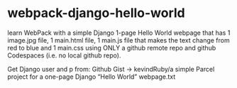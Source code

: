 # webpack-django-hello-world
 learn WebPack with a simple Django 1-page Hello World webpage that has 1 image.jpg file, 1 main.html file, 1 main.js file that makes the text change from red to blue and 1 main.css using ONLY a github remote repo and github Codespaces (i.e. no local github repo).


 Get Django user and p from:  Github Gist -> kevindRuby/a simple Parcel project for a one-page Django “Hello World” webpage.txt 
